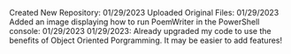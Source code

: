 Created New Repository: 01/29/2023
Uploaded Original Files: 01/29/2023
Added an image displaying how to run PoemWriter in the PowerShell console: 01/29/2023 
01/29/2023: Already upgraded my code to use the benefits of Object Oriented Porgramming. It may be easier to add features! 
